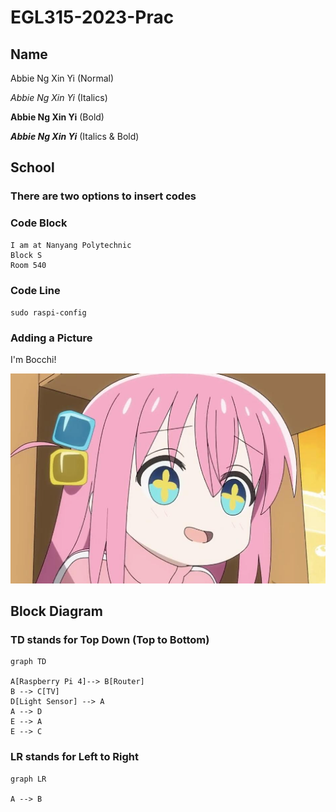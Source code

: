 # EGL315-2023-Prac

## Name
Abbie Ng Xin Yi (Normal)

*Abbie Ng Xin Yi* (Italics)

**Abbie Ng Xin Yi** (Bold)

***Abbie Ng Xin Yi*** (Italics & Bold)

## School
### There are two options to insert codes

### Code Block
```
I am at Nanyang Polytechnic
Block S
Room 540
```

### Code Line
`sudo raspi-config`

### Adding a Picture

I'm Bocchi!

![Alt text](Images/Screenshot%202023-04-25%20101535.png)



## Block Diagram
### TD stands for Top Down (Top to Bottom)
```mermaid
graph TD

A[Raspberry Pi 4]--> B[Router]
B --> C[TV]
D[Light Sensor] --> A
A --> D
E --> A
E --> C
```

### LR stands for Left to Right
```mermaid
graph LR

A --> B
```
